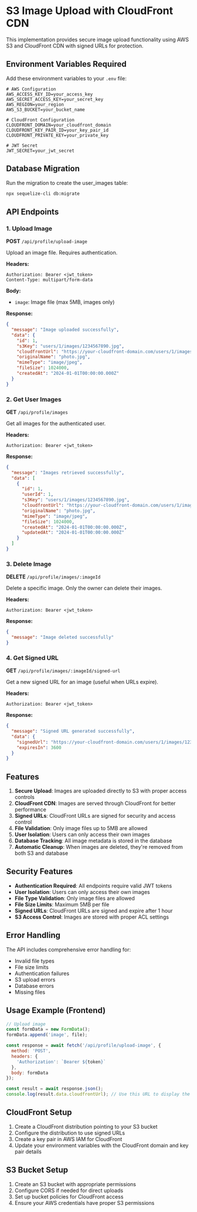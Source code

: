 # S3 Image Upload with CloudFront CDN

This implementation provides secure image upload functionality using AWS S3 and CloudFront CDN with signed URLs for protection.

## Environment Variables Required

Add these environment variables to your `.env` file:

```env
# AWS Configuration
AWS_ACCESS_KEY_ID=your_access_key
AWS_SECRET_ACCESS_KEY=your_secret_key
AWS_REGION=your_region
AWS_S3_BUCKET=your_bucket_name

# CloudFront Configuration
CLOUDFRONT_DOMAIN=your_cloudfront_domain
CLOUDFRONT_KEY_PAIR_ID=your_key_pair_id
CLOUDFRONT_PRIVATE_KEY=your_private_key

# JWT Secret
JWT_SECRET=your_jwt_secret
```

## Database Migration

Run the migration to create the user_images table:

```bash
npx sequelize-cli db:migrate
```

## API Endpoints

### 1. Upload Image
**POST** `/api/profile/upload-image`

Upload an image file. Requires authentication.

**Headers:**
```
Authorization: Bearer <jwt_token>
Content-Type: multipart/form-data
```

**Body:**
- `image`: Image file (max 5MB, images only)

**Response:**
```json
{
  "message": "Image uploaded successfully",
  "data": {
    "id": 1,
    "s3Key": "users/1/images/1234567890.jpg",
    "cloudfrontUrl": "https://your-cloudfront-domain.com/users/1/images/1234567890.jpg?Policy=...&Signature=...&Key-Pair-Id=...",
    "originalName": "photo.jpg",
    "mimeType": "image/jpeg",
    "fileSize": 1024000,
    "createdAt": "2024-01-01T00:00:00.000Z"
  }
}
```

### 2. Get User Images
**GET** `/api/profile/images`

Get all images for the authenticated user.

**Headers:**
```
Authorization: Bearer <jwt_token>
```

**Response:**
```json
{
  "message": "Images retrieved successfully",
  "data": [
    {
      "id": 1,
      "userId": 1,
      "s3Key": "users/1/images/1234567890.jpg",
      "cloudfrontUrl": "https://your-cloudfront-domain.com/users/1/images/1234567890.jpg?Policy=...&Signature=...&Key-Pair-Id=...",
      "originalName": "photo.jpg",
      "mimeType": "image/jpeg",
      "fileSize": 1024000,
      "createdAt": "2024-01-01T00:00:00.000Z",
      "updatedAt": "2024-01-01T00:00:00.000Z"
    }
  ]
}
```

### 3. Delete Image
**DELETE** `/api/profile/images/:imageId`

Delete a specific image. Only the owner can delete their images.

**Headers:**
```
Authorization: Bearer <jwt_token>
```

**Response:**
```json
{
  "message": "Image deleted successfully"
}
```

### 4. Get Signed URL
**GET** `/api/profile/images/:imageId/signed-url`

Get a new signed URL for an image (useful when URLs expire).

**Headers:**
```
Authorization: Bearer <jwt_token>
```

**Response:**
```json
{
  "message": "Signed URL generated successfully",
  "data": {
    "signedUrl": "https://your-cloudfront-domain.com/users/1/images/1234567890.jpg?Policy=...&Signature=...&Key-Pair-Id=...",
    "expiresIn": 3600
  }
}
```

## Features

1. **Secure Upload**: Images are uploaded directly to S3 with proper access controls
2. **CloudFront CDN**: Images are served through CloudFront for better performance
3. **Signed URLs**: CloudFront URLs are signed for security and access control
4. **File Validation**: Only image files up to 5MB are allowed
5. **User Isolation**: Users can only access their own images
6. **Database Tracking**: All image metadata is stored in the database
7. **Automatic Cleanup**: When images are deleted, they're removed from both S3 and database

## Security Features

- **Authentication Required**: All endpoints require valid JWT tokens
- **User Isolation**: Users can only access their own images
- **File Type Validation**: Only image files are allowed
- **File Size Limits**: Maximum 5MB per file
- **Signed URLs**: CloudFront URLs are signed and expire after 1 hour
- **S3 Access Control**: Images are stored with proper ACL settings

## Error Handling

The API includes comprehensive error handling for:
- Invalid file types
- File size limits
- Authentication failures
- S3 upload errors
- Database errors
- Missing files

## Usage Example (Frontend)

```javascript
// Upload image
const formData = new FormData();
formData.append('image', file);

const response = await fetch('/api/profile/upload-image', {
  method: 'POST',
  headers: {
    'Authorization': `Bearer ${token}`
  },
  body: formData
});

const result = await response.json();
console.log(result.data.cloudfrontUrl); // Use this URL to display the image
```

## CloudFront Setup

1. Create a CloudFront distribution pointing to your S3 bucket
2. Configure the distribution to use signed URLs
3. Create a key pair in AWS IAM for CloudFront
4. Update your environment variables with the CloudFront domain and key pair details

## S3 Bucket Setup

1. Create an S3 bucket with appropriate permissions
2. Configure CORS if needed for direct uploads
3. Set up bucket policies for CloudFront access
4. Ensure your AWS credentials have proper S3 permissions 